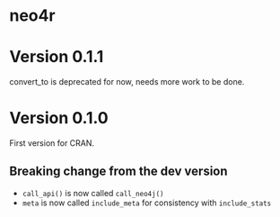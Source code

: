 # neo4r

# Version 0.1.1

convert_to is deprecated for now, needs more work to be done. 
 
# Version 0.1.0

First version for CRAN.

## Breaking change from the dev version 

+ `call_api()` is now called `call_neo4j()`
+ `meta` is now called `include_meta` for consistency with `include_stats`
